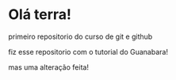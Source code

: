 # Olá terra!
 primeiro repositorio do curso de git e github

 fiz esse repositorio com o tutorial do Guanabara!

mas uma alteração feita!
